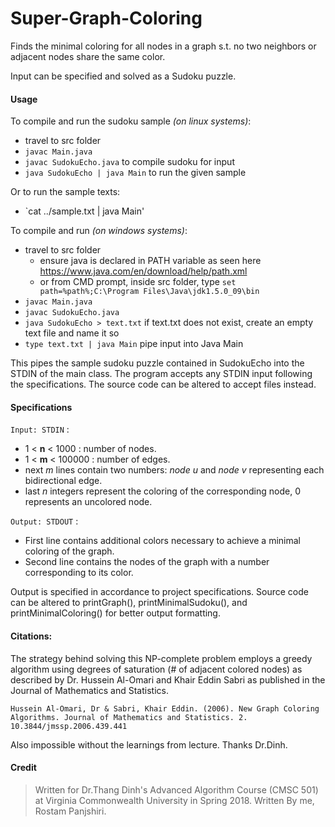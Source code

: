 # Super-Graph-Coloring

Finds the minimal coloring for all nodes in a graph s.t. no two neighbors or adjacent nodes share the same color.

Input can be specified and solved as a Sudoku puzzle. 

#### Usage

To compile and run the sudoku sample _(on linux systems)_:
- travel to src folder
- `javac Main.java`
- `javac SudokuEcho.java` to compile sudoku for input
- `java SudokuEcho | java Main` to run the given sample 

Or to run the sample texts:
- `cat ../sample.txt | java Main'

To compile and run _(on windows systems)_:
- travel to src folder
  - ensure java is declared in PATH variable as seen here https://www.java.com/en/download/help/path.xml
  - or from CMD prompt, inside src folder, type `set path=%path%;C:\Program Files\Java\jdk1.5.0_09\bin`
- `javac Main.java`
- `javac SudokuEcho.java`
- `java SudokuEcho > text.txt` if text.txt does not exist, create an empty text file and name it so 
- `type text.txt | java Main` pipe input into Java Main

This pipes the sample sudoku puzzle contained in SudokuEcho into the STDIN of the main class.
The program accepts any STDIN input following the specifications.
The source code can be altered to accept files instead.

#### Specifications
`Input: STDIN` : 
- 1 < **n** < 1000 : number of nodes.
- 1 < **m** < 100000 : number of edges.
- next *m* lines contain two numbers: *node u* and *node v* representing each bidirectional edge.
- last *n* integers represent the coloring of the corresponding node, 0 represents an uncolored node.

`Output: STDOUT` : 
- First line contains additional colors necessary to achieve a minimal coloring of the graph.
- Second line contains the nodes of the graph with a number corresponding to its color.

Output is specified in accordance to project specifications. Source code can be altered to printGraph(), printMinimalSudoku(), and printMinimalColoring() for better output formatting. 

#### Citations:
The strategy behind solving this NP-complete problem employs a greedy algorithm using degrees of saturation (# of adjacent colored nodes) as described by Dr. Hussein Al-Omari and Khair Eddin Sabri as published in the Journal of Mathematics and Statistics. 

`Hussein Al-Omari, Dr & Sabri, Khair Eddin. (2006). New Graph Coloring Algorithms. Journal of Mathematics and Statistics. 2. 10.3844/jmssp.2006.439.441`

Also impossible without the learnings from lecture. Thanks Dr.Dinh. 

#### Credit
> Written for Dr.Thang Dinh's Advanced Algorithm Course (CMSC 501) at Virginia Commonwealth University in Spring 2018.
> Written By me, Rostam Panjshiri.
